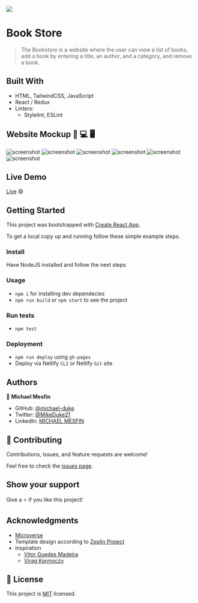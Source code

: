 ![](https://img.shields.io/badge/Microverse-blueviolet)

# Book Store

> The Bookstore is a website where the user can view a list of books, add a book by entering a title, an author, and a category, and remove a book.


## Built With

- HTML, TailwindCSS, JavaScript
- React / Redux
- Linters:
  - Stylelint, ESLint

## Website Mockup 📱 💻 🖥️
![screenshot](https://user-images.githubusercontent.com/84629565/196006595-0e1d9769-bb00-46a6-bfa4-d4b4fe5f22da.jpg)
![screenshot](https://user-images.githubusercontent.com/84629565/196006598-58c7d24f-083b-4ee4-9620-41480b83fee0.png)
![screenshot](https://user-images.githubusercontent.com/84629565/196006596-467709c6-8d03-4f74-8efc-3f3de7d9521c.png)
![screenshot](https://user-images.githubusercontent.com/84629565/196006936-fa38604f-61bd-45f3-8a53-0ae99008abd6.png)
![screenshot](https://user-images.githubusercontent.com/84629565/196006938-de7a30d3-ce40-44e6-b5af-cfe7dbe81c5f.png)
![screenshot](https://user-images.githubusercontent.com/84629565/196006935-54710009-5899-4936-ad76-d8c5e487ea24.png)
## Live Demo 

[Live](https://bookstore-2112.netlify.app/) :smile: 


## Getting Started

This project was bootstrapped with [Create React App](https://github.com/facebook/create-react-app).


To get a local copy up and running follow these simple example steps.

### Install
Have NodeJS installed and follow the next steps
### Usage
- `npm i` for installing dev dependecies
- `npm run build` or `npm start` to see the project
### Run tests
- `npm test`
### Deployment
- `npm run deploy` using `gh-pages`
- Deploy via Netlify `CLI` or Netlify `Git` site

## Authors

👤 **Michael Mesfin**

- GitHub: [@michael-duke](https://github.com/michael-duke)
- Twitter: [@MikeDuke21](https://twitter.com/MikeDuke21)
- LinkedIn: [MICHAEL MESFIN](https://linkedin.com/in/https://www.linkedin.com/in/michael-21-duke/)

## 🤝 Contributing

Contributions, issues, and feature requests are welcome!

Feel free to check the [issues page](../../issues/).

## Show your support

Give a ⭐️ if you like this project!

## Acknowledgments

- [Microverse](https://microverse.org)
- Template design according to [Zeplin Project](https://app.zeplin.io/project/5b35a9e13227086040f8eb75/screen/5b695e29bb8c844f118f9378)
- Inspiration
  - [Vitor Guedes Madeira](https://github.com/VitorGuedesMadeira)
  - [Virag Kormoczy](https://github.com/virag-ky)

## 📝 License

This project is [MIT](./MIT.md) licensed.
